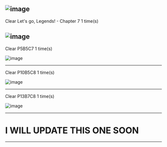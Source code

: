 ![image](https://github.com/mind-set09/DBL-Api/assets/141085830/e172a3cd-5588-43b9-b824-276bb25d7965)
----------------------------------------------
Clear Let's go, Legends! - Chapter 7 1 time(s)

![image](https://github.com/mind-set09/DBL-Api/assets/141085830/5cf3c6e5-4d72-41e0-a5e3-67c8ac54a5f5)
----------------------------------------------
Clear P5B5C7 1 time(s)

![image](https://github.com/mind-set09/DBL-Api/assets/141085830/6dbc6d52-c97c-479f-bf31-7d16e8cab7f1)

----------------------------------------------
Clear P10B5C8 1 time(s)

![image](https://github.com/mind-set09/DBL-Api/assets/141085830/a408870f-98df-4605-ac59-7378834235c0)

----------------------------------------------
Clear P13B7C8 1 time(s)

![image](https://github.com/mind-set09/DBL-Api/assets/141085830/4102a43b-b472-49a3-bdbb-dfc32f5198cf)

----------------------------------------------

# I WILL UPDATE THIS ONE SOON
----------------------------------------------
